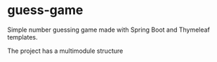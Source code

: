 # guess-game

Simple number guessing game made with Spring Boot and Thymeleaf templates. 

The project has a multimodule structure
